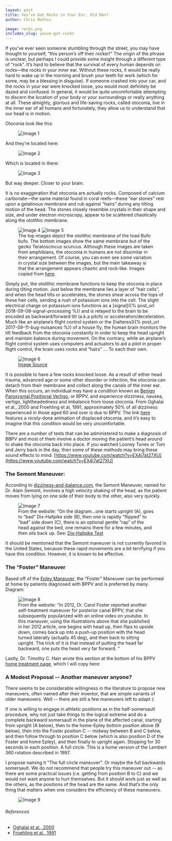 ```yaml
---
layout: post
title: You’ve Got Rocks in Your Ear, Old Man?
author: Chris Mathis

image: rocks.png
includes_slug: youve-got-rocks
---
```


If you’ve ever seen someone stumbling through the street, you may have thought to yourself, “this person’s off their rocker!” The origin of the phrase is unclear, but perhaps I could provide some insight through a different type of “rock”. It’s hard to believe that the survival of every human depends on rocks—the rocks in your inner ear. Without these rocks, it would be really hard to wake up in the morning and brush your teeth for work (which for some, may be a blessing in disguise). If someone crashed into your car, and the rocks in your ear were knocked loose, you would most definitely be dazed and confused. In general, it would be quite uncomfortable attempting to discern the location of your body or your surroundings or really anything at all. These almighty, glorious and life-saving rocks, called otoconia, live in the inner ear of all humans and fortunately, they allow us to understand that our head is in motion.

Otoconia look like this:

<figure>
    <img src="{{ site.baseurl }}/assets/posts/{{ page.includes_slug }}/Picture 1.png" alt="Image 1" />
</figure>

And they’re located here:

<figure>
    <img src="{{ site.baseurl }}/assets/posts/{{ page.includes_slug }}/Picture 2.png" alt="Image 2" />
</figure>

Which is located in there:

<figure>
    <img src="{{ site.baseurl }}/assets/posts/{{ page.includes_slug }}/Picture 3.png" alt="Image 3" />
</figure>

But way deeper. Closer to your brain.

It is no exaggeration that otoconia are actually rocks. Composed of calcium carbonate—the same material found in coral reefs—these “ear stones” rest upon a gelatinous membrane and rub against “hairs” during any tilting motion of the head. The stones closely resemble crystals in their shape and size, and under electron microscopy, appear to be scattered chaotically along the otolithic membrane.

<figure>
    <img src="{{ site.baseurl }}/assets/posts/{{ page.includes_slug }}/Picture 4.png" alt="Image 4" />
    <img src="{{ site.baseurl }}/assets/posts/{{ page.includes_slug }}/Picture 5.png" alt="Image 5" />
    <figcaption>The top images depict the otolithic membrane of the toad Bufo bufo. The bottom images show the same membrane but of the gecko Teratoscincus scuncus.
Although these images are taken from amphibians, the otoconia in humans are not dissimilar in their arrangement. Of course, you can even see some variation in crystal size between the images, but the main takeaway is that the arrangement appears chaotic and rock-like.
Images copied from <a href="https://www.semanticscholar.org/paper/Evolution-of-Otolithic-Membrane.-Structure-of-in-Lychakov/c4d74b747ca282a31ff5f1302aeb2607f92f3384/figure/6">here</a>.</figcaption>
</figure>

Simply put, the otolithic membrane functions to keep the otoconia in place during tilting motion. Just below the membrane lies a layer of “hair cells”, and when the head tilts or accelerates, the stones shear across the tops of these hair cells, sending a rush of potassium ions into the cell. The slight electrical charge on potassium ions functions as a [signal]({% post_url 2018-09-08-signal-processing %}) and is relayed to the brain to be encoded as backward/forward tilt (a.k.a pitch) or acceleration/deceleration.  Much like an airplane’s flight control system or the [halteres]({% post_url 2017-09-11-bug-nuisances %}) of a house fly, the human brain monitors the tilt feedback from the otoconia constantly in order to keep the head upright and maintain balance during movement. On the contrary, while an airplane’s flight control system uses computers and actuators to aid a pilot in proper flight control, the brain uses rocks and “hairs” … To each their own.

<figure>
    <img src="{{ site.baseurl }}/assets/posts/{{ page.includes_slug }}/Picture 6.png" alt="Image 6" />
    <figcaption><a href="https://oup-arc.com/access/content/sensation-and-perception-5e-student-resources/sensation-and-perception-5e-essay-12-1">Image Source</a></figcaption>
</figure>

It is possible to have a few rocks knocked loose. As a result of either head trauma, advanced age or some other disorder or infection, the otoconia can detach from their membrane and collect along the canals of the inner ear. When this occurs, an individual may have a condition known as [Benign Paroxysmal Positional Vertigo](https://www.dizziness-and-balance.com/disorders/bppv/bppv.html), or BPPV, and experience dizziness, nausea, vertigo, lightheadedness and imbalance from loose otoconia. From Oghalai et al., 2000 and Froehling et al, 1991, approximately 50% of all dizziness experienced in those aged 60 and over is due to BPPV. The link [here](https://www.dizziness-and-balance.com/disorders/bppv/movies/Debris-Redistribution.gif) features a nicely-done animation of displaced otoconia, and it’s easy to imagine that this condition would be very uncomfortable.

There are a number of tests that can be administered to make a diagnosis of BBPV and most of them involve a doctor moving the patient’s head around to shake the otoconia back into place. If you watched Looney Tunes or Tom and Jerry back in the day, then some of these methods may bring these sound effects to mind: [https://www.youtube.com/watch?v=EX4i7at27XU](https://www.youtube.com/watch?v=EX4i7at27XU)

### The Semont Maneuver:

According to [dizziness-and-balance.com](https://www.dizziness-and-balance.com/disorders/bppv/Semont/semont.html), the Semont Maneuver, named for Dr. Alain Semont, involves a high velocity shaking of the head, as the patient moves from lying on one side of their body to the other, also very quickly.

<figure>
    <img src="{{ site.baseurl }}/assets/posts/{{ page.includes_slug }}/Picture 7.png" alt="Image 7" />
    <figcaption>From the website: “On the diagram…one starts upright (A), goes to “bad” Dix-Hallpike side (B), then one is rapidly “flipped” to “bad” side down (C), there is an optional gentle “rap” of the head against the bed, one remains there for a few minutes, and then sits back up. See: <a href="https://www.dizziness-and-balance.com/disorders/bppv/dix%20hallpike.htm">Dix-Hallpike Test</a></figcaption>
</figure>

It should be mentioned that the Semont maneuver is not currently favored in the United States, because these rapid movements are a bit terrifying if you have this condition. However, it is known to be effective.

### The “Foster” Maneuver

Based off of the [Epley Maneuver](https://www.dizziness-and-balance.com/disorders/bppv/epley/epley.html), the “Foster” Maneuver can be performed at home by patients diagnosed with BPPV and is preferred by many. Diagram:

<figure>
    <img src="{{ site.baseurl }}/assets/posts/{{ page.includes_slug }}/Picture 8.png" alt="Image 8" />
    <figcaption>From the website: “In 2012, Dr. Carol Foster reported another self-treatment maneuver for posterior canal BPPV, that she subsequently popularized with an online video on youtube. In this maneuver, using the illustrations above that she published in her 2012 article, one begins with head up, then flips to upside down, comes back up into a push-up position with the head turned laterally (actually 45 deg), and then back to sitting upright. The trick of it is that instead of putting the head far backward, one puts the head very far forward. “</figcaption>
</figure>

Lastly, Dr. Timothy C. Hain wrote this section at the bottom of his BPPV [home treatment page](https://www.dizziness-and-balance.com/disorders/bppv/home/home-pc.html), which I will copy here:

### A Modest Proposal -- Another maneuver anyone?

There seems to be considerable willingness in the literature to propose new maneuvers, often named after their inventor, that are simple variants of older maneuvers. Well -- there are still a few maneuvers left to adapt (:

If one is willing to engage in athletic positions as in the half-somersault procedure, why not just take things to the logical extreme and do a complete backward somersault in the plane of the affected canal, starting from upright (A below), then to the home-Epley bottom position above (B below), then into the Foster position C -- midway between B and C below, and then follow through to position C below (which is also position D of the Foster and home Epley), and then finally to upright again. Stopping for 30 seconds in each position. A full circle. This is a home version of the Lembert 360 rotation described in 1997.

I propose naming it "The full circle maneuver". Or maybe the full backwards somersault. We do not recommend that people try this maneuver out -- as there are some practical issues (i.e. getting from position B to C) and we would not want anyone to hurt themselves. But it should work just as well as the others, as the positions of the head are the same. And that’s the only thing that matters when one considers the efficiency of these maneuvers.

<figure>
    <img src="{{ site.baseurl }}/assets/posts/{{ page.includes_slug }}/Picture 9.png" alt="Image 9" />
</figure>

###### References
*   [Oghalai et al., 2000](https://www.sciencedirect.com/science/article/pii/S0194599800701872)
*   [Froehling et al., 1991](https://www.ncbi.nlm.nih.gov/pubmed/2046397)
